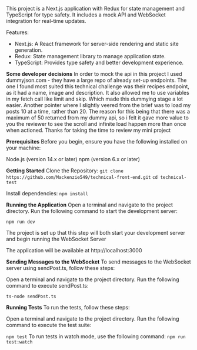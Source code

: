 This project is a Next.js application with Redux for state management and TypeScript for type safety. It includes a mock API and WebSocket integration for real-time updates.

Features:
- Next.js: A React framework for server-side rendering and static site generation.
- Redux: State management library to manage application state.
- TypeScript: Provides type safety and better development experience.

**Some developer decisions**
In order to mock the api in this project I used dummyjson.com - they have a large repo of already set-up endpoints. The one I found most suited this technical challenge was their recipes endpoint, as it had a name, image and description. It also allowed me to use variables in my fetch call like limit and skip. Which made this dummying stage a lot easier. Another pointer where I slightly veered from the brief was to load my posts 10 at a time, rather than 20. The reason for this being that there was a maximum of 50 returned from my dummy api, so i felt it gave more value to you the reviewer to see the scroll and infinite load happen more than once when actioned. Thanks for taking the time to review my mini project

**Prerequisites**
Before you begin, ensure you have the following installed on your machine:

Node.js (version 14.x or later)
npm (version 6.x or later)

**Getting Started**
Clone the Repository:  `git clone https://github.com/Mackenzie549/technical-front-end.git`
`cd technical-test`

Install dependencies:
`npm install`

**Running the Application**
Open a terminal and navigate to the project directory.
Run the following command to start the development server:

`npm run dev`

The project is set up that this step will both start your development server and begin running the WebSocket Server

The application will be available at http://localhost:3000


**Sending Messages to the WebSocket**
To send messages to the WebSocket server using sendPost.ts, follow these steps:

Open a terminal and navigate to the project directory.
Run the following command to execute sendPost.ts:

`ts-node sendPost.ts`

**Running Tests**
To run the tests, follow these steps:

Open a terminal and navigate to the project directory.
Run the following command to execute the test suite:

`npm test`
To run tests in watch mode, use the following command:
`npm run test:watch`